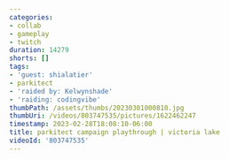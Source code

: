 ```yaml
---
categories:
- collab
- gameplay
- twitch
duration: 14279
shorts: []
tags:
- 'guest: shialatier'
- parkitect
- 'raided by: Kelwynshade'
- 'raiding: codingvibe'
thumbPath: /assets/thumbs/20230301000810.jpg
thumbUri: /videos/803747535/pictures/1622462247
timestamp: 2023-02-28T18:08:10-06:00
title: parkitect campaign playthrough | victoria lake
videoId: '803747535'
---
```

